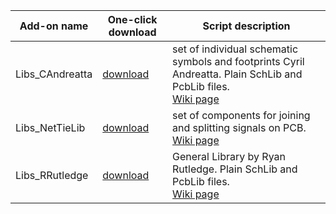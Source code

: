 Add-on name | One-click download | Script description
--- | --- | ---
Libs_CAndreatta | [download](https://altium-designer-addons.github.io/DownGit/#/home?url=https://github.com/Altium-Designer-addons/scripts-libraries/tree/master/Component+libraries/Libs_CAndreatta) | set of individual schematic symbols and footprints Cyril Andreatta. Plain SchLib and PcbLib files.<br>[Wiki page](https://github.com/Altium-Designer-addons/scripts-libraries/wiki/Libs_CAndreatta)
Libs_NetTieLib | [download](https://altium-designer-addons.github.io/DownGit/#/home?url=https://github.com/Altium-Designer-addons/scripts-libraries/tree/master/Component+libraries/Libs_NetTieLib) | set of components for joining and splitting signals on PCB.<br>[Wiki page](https://github.com/Altium-Designer-addons/scripts-libraries/wiki/NetTieLib)
Libs_RRutledge | [download](https://altium-designer-addons.github.io/DownGit/#/home?url=https://github.com/Altium-Designer-addons/scripts-libraries/tree/master/Component+libraries/Libs_RRutledge) | General Library by Ryan Rutledge. Plain SchLib and PcbLib files.<br>[Wiki page](https://github.com/Altium-Designer-addons/scripts-libraries/wiki/Libs_RRutledge)
